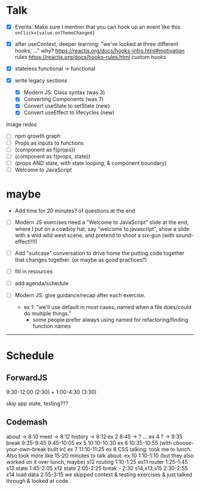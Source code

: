 # Talk

- [x] Events:
      Make sure I mention that you can hook up an event like this:
      `onClick={value.onThemeChanged}`

- [x] after useContext, deeper learning:
      "we've looked at three different hooks, ..."
      why?
      https://reactjs.org/docs/hooks-intro.html#motivation
      rules
      https://reactjs.org/docs/hooks-rules.html
      custom hooks

- [x] stateless functional -> functional

- [x] write legacy sections

  - [x] Modern JS: Class syntax (was 3)
  - [x] Converting Components (was 7)
  - [x] Convert useState to setState (new)
  - [x] Convert useEffect to lifecycles (new)

Image redos

- [ ] npm growth graph
- [ ] Props as inputs to functions
- [ ] (component as f(props))
- [ ] (component as f(props, state))
- [ ] (props AND state, with state looping, & component boundary)
- [ ] Welcome to JavaScript

# maybe

- Add time for 20 minutes? of questions at the end

- [ ] Modern JS exercises need a "Welcome to JavaScript" slide at the end, where I put on a cowboy hat, say "welcome to javascript", show a slide with a wild wild west scene, and pretend to shoot a six-gun (with sound-effect!!!!)

- [ ] Add "suitcase" conversation to drive home the putting code together that changes together. (or maybe as good practices?)

- [ ] fill in resources

- [ ] add agenda/schedule

- [ ] Modern JS: give guidance/recap after each exercise.
  - ex 1: "we'll use default in most cases, named when a file does/could do multiple things."
    - some people prefer always using named for refactoring/finding function names

---

# Schedule

## ForwardJS

9:30-12:00 (2:30) + 1:00-4:30 (3:30)

skip app state, testing???

## Codemash

about -> 8:10
meet -> 8:12
history -> 8:12
ex 2 8:45 -> ?
...
ex 4 ? -> 9:35
break 9:35-9:45
9:45-10:05 ex 5
10:10-10:30 ex 6
10:35-10:55 (with choose-your-own-break built in) ex 7
11:10-11:25 ex 8
CSS talking: took me to lunch. Also took more like 15-20 minutes to talk about.
ex 10 1:10-1:10 (but they also worked on it over lunch, maybe)
s12 routing 1:10-1:25
ex11 router 1:25-1:45
s13 state 1:45-2:05
x12 state 2:05-2:25
break - 2:30
s14,x13,s15 2:30-2:55
x14 load data 2:55-3:15
we skipped context & testing exercises & just talked through & looked at code.
